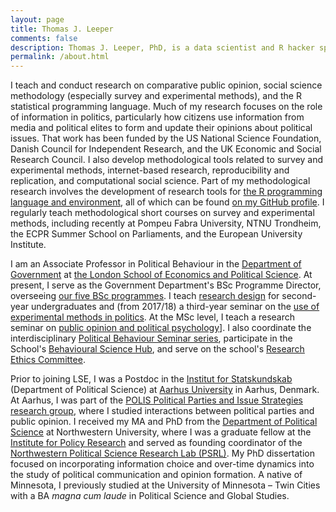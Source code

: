 ```yaml
---
layout: page
title: Thomas J. Leeper
comments: false
description: Thomas J. Leeper, PhD, is a data scientist and R hacker specializing in experimental, survey, and computational methods. His substantive research has focused on how political opinions reflect an interaction between the broader information environment and citizens' individual-level traits, psychology, and behavior.
permalink: /about.html
---
```


I teach and conduct research on comparative public opinion, social science methodology (especially survey and experimental methods), and the R statistical programming language. Much of my research focuses on the role of information in politics, particularly how citizens use information from media and political elites to form and update their opinions about political issues. That work has been funded by the US National Science Foundation, Danish Council for Independent Research, and the UK Economic and Social Research Council. I also develop methodological tools related to survey and experimental methods, internet-based research, reproducibility and replication, and computational social science. Part of my methodological research involves the development of research tools for [the R programming language and environment](https://cloud.r-project.org/), all of which can be found [on my GitHub profile](https://github.com/leeper). I regularly teach methodological short courses on survey and experimental methods, including recently at Pompeu Fabra University, NTNU Trondheim, the ECPR Summer School on Parliaments, and the European University Institute. 

I am an Associate Professor in Political Behaviour in the [Department of Government](http://www.lse.ac.uk/government/home.aspx) at [the London School of Economics and Political Science](http://www.lse.ac.uk/home.aspx). At present, I serve as the Government Department's BSc Programme Director, overseeing [our five BSc programmes](http://www.lse.ac.uk/government/degreeProgrammes/programmes/undergraduate/Home.aspx). I teach [research design](http://www.thomasleeper.com/designcourse) for second-year undergraduates and (from 2017/18) a third-year seminar on the [use of experimental methods in politics](http://www.thomasleeper.com/exppolcourse). At the MSc level, I teach a research seminar on [public opinion and political psychology](http://www.thomasleeper.com/exppolcourse)]. I also coordinate the interdisciplinary [Political Behaviour Seminar series](http://www.lse.ac.uk/government/research/resgroups/PoliticalBehaviour/Political-Behaviour.aspx), participate in the School's [Behavioural Science Hub](http://blogs.lse.ac.uk/behaviouralscience/), and serve on the school's [Research Ethics Committee](http://www.lse.ac.uk/intranet/researchAndDevelopment/researchDivision/policyAndEthics/ethicsGuidanceAndForms.aspx).

Prior to joining LSE, I was a Postdoc in the [Institut for Statskundskab](http://ps.au.dk/en/) (Department of Political Science) at [Aarhus University](http://www.au.dk/en/) in Aarhus, Denmark. At Aarhus, I was part of the [POLIS Political Parties and Issue Strategies research group](http://ps.au.dk/en/research/research-centres-and-units/polis/), where I studied interactions between political parties and public opinion. I received my MA and PhD from the [Department of Political Science](http://www.polisci.northwestern.edu/) at Northwestern University, where I was a graduate fellow at the [Institute for Policy Research](http://www.northwestern.edu/ipr/) and served as founding coordinator of the [Northwestern Political Science Research Lab (PSRL)](http://faculty.wcas.northwestern.edu/~jnd260/lab.html). My PhD dissertation focused on incorporating information choice and over-time dynamics into the study of political communication and opinion formation. A native of Minnesota, I previously studied at the University of Minnesota &#8211; Twin Cities with a BA *magna cum laude* in Political Science and Global Studies.

